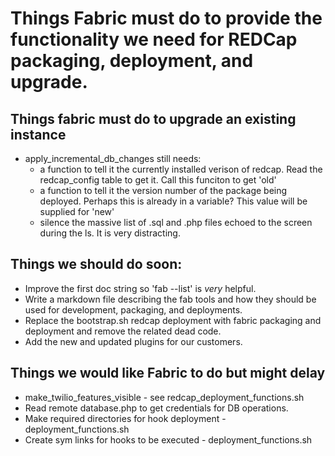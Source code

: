 # Things Fabric must do to provide the functionality we need for REDCap packaging, deployment, and upgrade.

## Things fabric must do to upgrade an existing instance

* apply_incremental_db_changes still needs:
    * a function to tell it the currently installed verison of redcap.  Read the redcap_config table to get it. Call this funciton to get 'old'
    * a function to tell it the version number of the package being deployed.  Perhaps this is already in a variable?  This value will be supplied for 'new'
    * silence the massive list of .sql and .php files echoed to the screen during the ls.  It is very distracting.


## Things we should do soon:

* Improve the first doc string so 'fab --list' is *very* helpful.
* Write a markdown file describing the fab tools and how they should be used for development, packaging, and deployments.
* Replace the bootstrap.sh redcap deployment with fabric packaging and deployment and remove the related dead code.
* Add the new and updated plugins for our customers.


## Things we would like Fabric to do but might delay

* make_twilio_features_visible - see redcap\_deployment\_functions.sh
* Read remote database.php to get credentials for DB operations.
* Make required directories for hook deployment - deployment_functions.sh
* Create sym links for hooks to be executed - deployment_functions.sh
